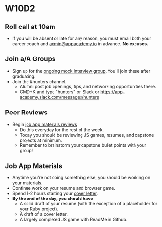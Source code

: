 # W10D2

## Roll call at 10am
* If you will be absent or late for any reason, you must email both your career coach and admin@appacademy.io in advance. **No excuses.**  

## Join a/A Groups
* Sign up for the [ongoing mock interview group][pairboarding].  You'll join these after graduating.
* Join the #hunters channel. 
  * Alumni post job openings, tips, and networking opportunities there.
  * CMD+K and type "hunters" on Slack or https://app-academy.slack.com/messages/hunters

## Peer Reviews
* Begin [job app materials reviews][job-app-materials-reviews]
  * Do this everyday for the rest of the week. 
  * Today you should be reviewing JS games, resumes, and capstone projects at minimum. 
  * Remember to brainstorm your capstone bullet points with your group!  

## Job App Materials
* Anytime you're not doing something else, you should be working on your materials.  
* Continue work on your resume and browser game. 
* Spend 1-2 hours starting your [cover letter][cover-letter].  
* **By the end of the day, you should have**
  * A solid draft of your resume (with the exception of a placeholder for your Ruby project).
  * A draft of a cover letter.
  * A largely completed JS game with ReadMe in Github.

[pairboarding]: https://github.com/appacademy/job-search-curriculum/blob/master/ongoing-education/pairboarding-group.md

[pair-boarding-curriculum]: ../interview-prep/pairboarding/index.md#index
[job-app-materials-reviews]: ../self-presentation/job_app_materials_reviews.md
[job-app-materials-reviews]: ../self-presentation/job_app_materials_reviews.md
[cover-letter]: ../self-presentation/cover_letter.md
